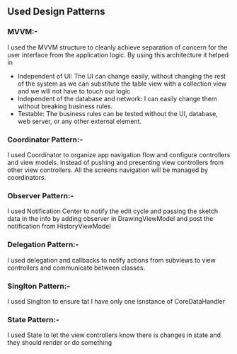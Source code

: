 ## Used Design Patterns

### **MVVM**:-

I used the MVVM structure to cleanly achieve separation of concern for the user interface from the application logic. By using this architecture it helped in
- Independent of UI: The UI can change easily, without changing the rest of the system as we can substitute the table view with a collection view and we will not have to touch our logic
- Independent of the database and network: I can easily change them without breaking business rules.
- Testable: The business rules can be tested without the UI, database, web server, or any other external element.

### **Coordinator Pattern**:-

I used Coordinator to organize app navigation flow and configure controllers and view models. Instead of pushing and presenting view controllers from other view controllers. All the screens navigation will be managed by coordinators.

### **Observer Pattern**:-

I used Notification Center to notify the edit cycle and passing the sketch data in the info by adding observer in DrawingViewModel and post the notification from HistoryViewModel

### **Delegation Pattern**:-
I used delegation and callbacks to notify actions from subviews to view controllers and communicate between classes.


### **Singlton Pattern**:-

I used Singlton to ensure tat I have only one isnstance of CoreDataHandler 


### **State Pattern**:-

I used State to let the view controllers know there is changes in state and they should render or do something





